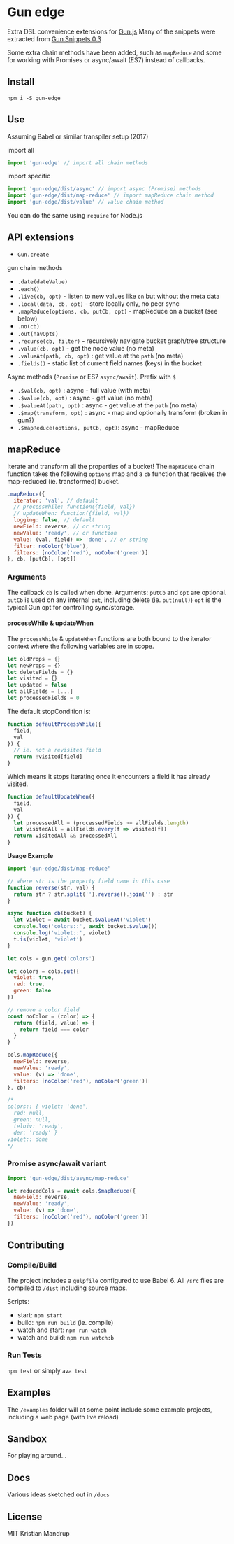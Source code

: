 # Gun edge

Extra DSL convenience extensions for [Gun.js](http://gun.js.org/)
Many of the snippets were extracted from [Gun Snippets 0.3](https://github.com/amark/gun/wiki/Snippets-(v0.3.x))

Some extra chain methods have been added, such as `mapReduce` and some for working with Promises or async/await (ES7) instead of callbacks.

## Install

`npm i -S gun-edge`

## Use

Assuming Babel or similar transpiler setup (2017)

import all

```js
import 'gun-edge' // import all chain methods
```

import specific

```js
import 'gun-edge/dist/async' // import async (Promise) methods
import 'gun-edge/dist/map-reduce' // import mapReduce chain method
import 'gun-edge/dist/value' // value chain method
```

You can do the same using `require` for Node.js

## API extensions

- `Gun.create`

gun chain methods

- `.date(dateValue)`
- `.each()`
- `.live(cb, opt)` - listen to new values like `on` but without the meta data
- `.local(data, cb, opt)` - store locally only, no peer sync
- `.mapReduce(options, cb, putCb, opt)` - mapReduce on a bucket (see below)
- `.no(cb)`
- `.out(navOpts)`
- `.recurse(cb, filter)` - recursively navigate bucket graph/tree structure
- `.value(cb, opt)` - get the node value (no meta)
- `.valueAt(path, cb, opt)` : get value at the `path` (no meta)
- `.fields()` - static list of current field names (keys) in the bucket

Async methods (`Promise` or ES7 `async/await`). Prefix with `$`

- `.$val(cb, opt)` : async - full value (with meta)
- `.$value(cb, opt)` : async - get value (no meta)
- `.$valueAt(path, opt)` : async - get value at the `path` (no meta)
- `.$map(transform, opt)` : async - map and optionally transform (broken in gun?)
- `.$mapReduce(options, putCb, opt)`: async - mapReduce

## mapReduce

Iterate and transform all the properties of a bucket!
The `mapReduce` chain function takes the following `options` map and a `cb` function
that receives the map-reduced (ie. transformed) bucket.

```js
.mapReduce({
  iterator: 'val', // default
  // processWhile: function({field, val})
  // updateWhen: function({field, val})
  logging: false, // default
  newField: reverse, // or string
  newValue: 'ready', // or function
  value: (val, field) => 'done', // or string
  filter: noColor('blue'),
  filters: [noColor('red'), noColor('green')]
}, cb, [putCb], [opt])
```

### Arguments

The callback `cb` is called when done. Arguments: `putCb` and `opt`  are optional.
`putCb` is used on any internal `put`, including delete (ie. `put(null)`)
`opt` is the typical Gun opt for controlling sync/storage.

#### processWhile & updateWhen

The `processWhile` & `updateWhen` functions are both bound to the iterator context where the following variables are in scope.

```js
let oldProps = {}
let newProps = {}
let deleteFields = {}
let visited = {}
let updated = false
let allFields = [...]
let processedFields = 0
```

The default stopCondition is:

```js
function defaultProcessWhile({
  field,
  val
}) {
  // ie. not a revisited field
  return !visited[field]
}
```

Which means it stops iterating once it encounters a field it has already visited.

```js
function defaultUpdateWhen({
  field,
  val
}) {
  let processedAll = (processedFields >= allFields.length)
  let visitedAll = allFields.every(f => visited[f])
  return visitedAll && processedAll
}
```

**Usage Example**

```js
import 'gun-edge/dist/map-reduce'

// where str is the property field name in this case
function reverse(str, val) {
  return str ? str.split('').reverse().join('') : str
}

async function cb(bucket) {
  let violet = await bucket.$valueAt('violet')
  console.log('colors::', await bucket.$value())
  console.log('violet::', violet)
  t.is(violet, 'violet')
}

let cols = gun.get('colors')

let colors = cols.put({
  violet: true,
  red: true,
  green: false
})

// remove a color field
const noColor = (color) => {
  return (field, value) => {
    return field === color
  }
}

cols.mapReduce({
  newField: reverse,
  newValue: 'ready',
  value: (v) => 'done',
  filters: [noColor('red'), noColor('green')]
}, cb)

/*
colors:: { violet: 'done',
  red: null,
  green: null,
  teloiv: 'ready',
  der: 'ready' }
violet:: done
*/
```

### Promise async/await variant

```js
import 'gun-edge/dist/async/map-reduce'

let reducedCols = await cols.$mapReduce({
  newField: reverse,
  newValue: 'ready',
  value: (v) => 'done',
  filters: [noColor('red'), noColor('green')]
})
```

## Contributing

### Compile/Build

The project includes a `gulpfile` configured to use Babel 6.
All `/src` files are compiled to `/dist` including source maps.

Scripts:
- start: `npm start`
- build: `npm run build` (ie. compile)
- watch and start: `npm run watch`
- watch and build: `npm run watch:b`

### Run Tests

`npm test` or simply `ava test`

## Examples

The `/examples` folder will at some point include some example projects, including a web page (with live reload)

## Sandbox

For playing around...

## Docs

Various ideas sketched out in `/docs`

## License

MIT Kristian Mandrup